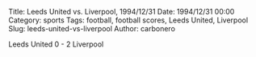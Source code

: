 Title: Leeds United vs. Liverpool, 1994/12/31
Date: 1994/12/31 00:00
Category: sports
Tags: football, football scores, Leeds United, Liverpool
Slug: leeds-united-vs-liverpool
Author: carbonero


Leeds United 0 - 2 Liverpool

